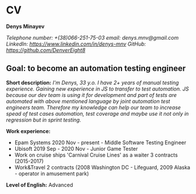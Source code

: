 # CV
**Denys Minayev**

_Telephone number: +(38)066-251-75-03_
_email: denys.mnv@gmail.com_
_LinkedIn: https://www.linkedin.com/in/denys-mnv_
_GitHub: https://github.com/DenverEight8_

## Goal: to become an automation testing engineer 

**Short description:** _I'm Denys, 33 y.o. I have 2+ years of manual testing experience. Gaining new experience in JS to transfer to test automation. JS because our dev team is using it for development and part of tests are automated with above mentioned language by joint automation test engineers team. Therefore my knowledge can help our team to increase spead of test cases automation, test coverage and maybe use it not only in regression but in sprint testing._

**Work experience:**
* Epam Systems 2020 Nov - present - Middle Software Testing Engineer
* Ubisoft 2019 Sep - 2020 Nov - Junior Game Tester
* Work on cruise ships 'Carnival Cruise Lines' as a waiter 3 contracts (2015-2017) 
* Work&Travel 2 contracts (2008 Washington DC - Lifeguard, 2009 Alaska - operator in amusement park)

**Level of English:** Advanced




